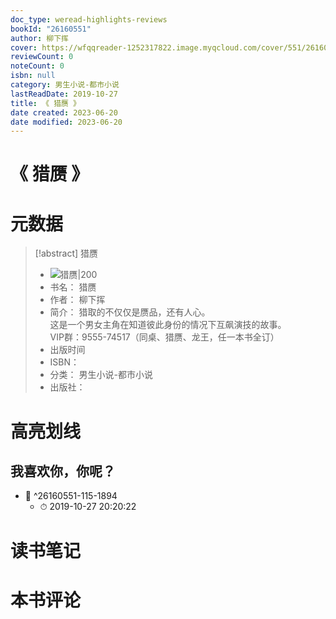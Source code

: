 ```yaml
---
doc_type: weread-highlights-reviews
bookId: "26160551"
author: 柳下挥
cover: https://wfqqreader-1252317822.image.myqcloud.com/cover/551/26160551/t7_26160551.jpg
reviewCount: 0
noteCount: 0
isbn: null
category: 男生小说-都市小说
lastReadDate: 2019-10-27
title: 《 猎赝 》
date created: 2023-06-20
date modified: 2023-06-20
---
```


# 《 猎赝 》

# 元数据

> [!abstract] 猎赝
> - ![ 猎赝|200](https://wfqqreader-1252317822.image.myqcloud.com/cover/551/26160551/t7_26160551.jpg)
> - 书名： 猎赝
> - 作者： 柳下挥
> - 简介： 猎取的不仅仅是赝品，还有人心。  
这是一个男女主角在知道彼此身份的情况下互飙演技的故事。  
 VIP群：9555-74517（同桌、猎赝、龙王，任一本书全订）
> - 出版时间
> - ISBN：
> - 分类： 男生小说-都市小说
> - 出版社：

# 高亮划线

## 我喜欢你，你呢？

- 📌 ^26160551-115-1894
    - ⏱ 2019-10-27 20:20:22

# 读书笔记

# 本书评论
